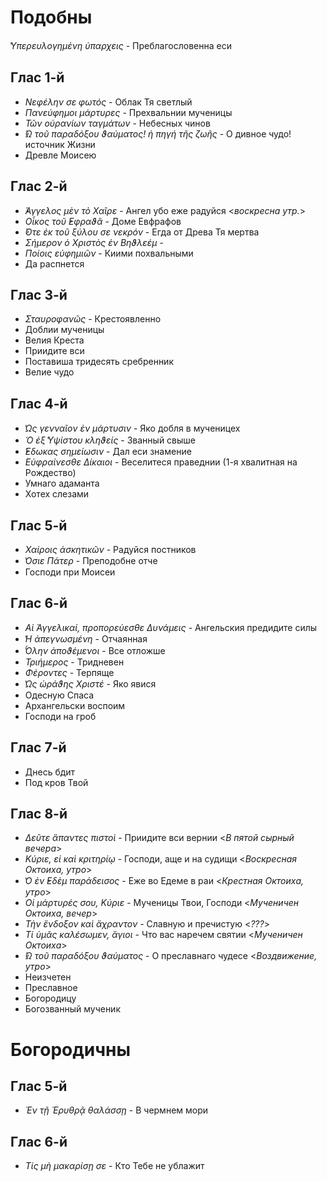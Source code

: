 
# Подобны

*̔Υπερευλογημένη ὑπαρχεις* - Преблагословенна еси

## Глас 1-й

- *Νεφέλην σε φωτός* - Облак Тя светлый
- *Πανεύφημοι μάρτυρες* - Прехвальнии мученицы
- *Τῶν οὐρανίων ταγμάτων* - Небесных чинов
- *̓́Ω τοῦ παραδόξου ϑαύματος! ἡ πηγή τῆς ζωῆς* - О дивное чудо! источник Жизни
- Древле Моисею

## Глас 2-й

- *̓́Αγγελος μὲν τὸ Χαῖρε* - Ангел убо еже радуйся <*воскресна утр.*>
- *Οἶκος τοῦ ̓Εφραϑᾶ* - Доме Евфрафов
- *̓́Οτε ἐκ τοῦ ξύλου σε νεκρόν* - Егда от Древа Тя мертва
- *Σήμερον ὁ Χριστὸς ἐν Βηϑλεέμ* -
- *Ποίοις εὐφημιῶν* - Киими похвальными
- Да распнется

## Глас 3-й

- *Σταυροφανῶς* - Крестоявленно
- Доблии мученицы
- Велия Креста
- Приидите вси
- Поставиша тридесять сребренник
- Велие чудо

## Глас 4-й

- *̔Ως γενναῖον ἐν μάρτυσιν* - Яко добля в мученицех
- *Ὁ ἐξ ̔Υψίστου κληϑείς* - Званный свыше
- *̓́Εδωκας σημείωσιν* - Дал еси знамение
- *Εὐφραίνεσθε Δίκαιοι* - Веселитеся праведнии (1-я хвалитная на Рождество)
- Умнаго адаманта
- Хотех слезами

## Глас 5-й

- *Χαίροις ἀσκητικῶν* - Радуйся постников
- *̔Οσιε  Πάτερ* - Преподобне отче
- Господи при Моисеи

## Глас 6-й

- *Αἱ Ἀγγελικαί, προπορεύεσθε Δυνάμεις* - Ангельския предидите силы
- *̔Η ἀπεγνωσμένη* - Отчаянная
- *̔́Ολην ἀποϑέμενοι* - Все отложше
- *Τριήμερος* - Тридневен
- *Φέροντες* - Терпяще
- *̔Ως ὡράϑης Χριστέ* - Яко явися
- Одесную Спаса
- Архангельски воспоим
- Господи на гроб

## Глас 7-й

- Днесь бдит
- Под кров Твой

## Глас 8-й

- *Δεῦτε ἂπαντες πιστοὶ* - Приидите вси вернии <*В пятой сырный вечера*>
- *Κύριε, εἰ καὶ κριτηρίῳ* - Господи, аще и на судищи <*Воскресная Октоиха, утро*>
- *̔Ο ἐν ̓Εδὲμ παράδεισος* - Еже во Едеме в раи <*Крестная Октоиха, утро*>
- *Οἱ μάρτυρές σου, Κύριε* - Мученицы Твои, Господи <*Мученичен Октоиха, вечер*>
- *Τὴν ἔνδοξον καὶ ἄχραντον* - Славную и пречистую <*???*>
- *Τί ὑμᾶς καλέσωμεν, ἅγιοι* - Что вас наречем святии <*Мученичен Октоиха*>
- *̓́Ω τοῦ παραδόξου ϑαύματος* - О преславнаго чудесе <*Воздвижение, утро*>
- Неизчетен
- Преславное
- Богородицу
- Богозванный мученик

# Богородичны

## Глас 5-й

- *Ἐν τῇ Ἐρυθρᾷ θαλάσσῃ* - В чермнем мори

## Глас 6-й

- *Τίς μὴ μακαρίσῃ σε* - Кто Тебе не ублажит
